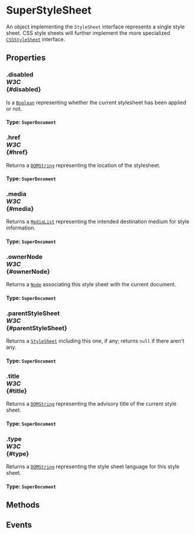 # SuperStyleSheet

<div class='overview'>An object implementing the <code>StyleSheet</code> interface represents a single style sheet. CSS style sheets will further implement the more specialized <a href="/en-US/docs/Web/API/CSSStyleSheet" title="The CSSStyleSheet interface represents a single CSS stylesheet, and lets you inspect and modify the list of rules contained in the stylesheet."><code>CSSStyleSheet</code></a> interface.</div>

## Properties

### .disabled <div class="specs"><i>W3C</i></div> {#disabled}

Is a <a href="/en-US/docs/Web/API/Boolean" title="REDIRECT Boolean [en-US]"><code>Boolean</code></a> representing whether the current stylesheet has been applied or not.

#### **Type**: `SuperDocument`

### .href <div class="specs"><i>W3C</i></div> {#href}

Returns a <a href="/en-US/docs/Web/API/DOMString" title="DOMString is a UTF-16 String. As JavaScript already uses such strings, DOMString is mapped directly to a String."><code>DOMString</code></a> representing the location of the stylesheet.

#### **Type**: `SuperDocument`

### .media <div class="specs"><i>W3C</i></div> {#media}

Returns a <a href="/en-US/docs/Web/API/MediaList" title="The MediaList interface represents the media queries of a stylesheet, e.g. those set using a <link> element's media attribute."><code>MediaList</code></a> representing the intended destination medium for style information.

#### **Type**: `SuperDocument`

### .ownerNode <div class="specs"><i>W3C</i></div> {#ownerNode}

Returns a <a href="/en-US/docs/Web/API/Node" title="Node is an interface from which various types of DOM API objects inherit, allowing those types to be treated similarly; for example, inheriting the same set of methods, or being testable in the same way."><code>Node</code></a> associating this style sheet with the current document.

#### **Type**: `SuperDocument`

### .parentStyleSheet <div class="specs"><i>W3C</i></div> {#parentStyleSheet}

Returns a <a href="/en-US/docs/Web/API/StyleSheet" title="An object implementing the StyleSheet interface represents a single style sheet. CSS style sheets will further implement the more specialized CSSStyleSheet interface."><code>StyleSheet</code></a> including this one, if any; returns <code>null</code> if there aren't any.

#### **Type**: `SuperDocument`

### .title <div class="specs"><i>W3C</i></div> {#title}

Returns a <a href="/en-US/docs/Web/API/DOMString" title="DOMString is a UTF-16 String. As JavaScript already uses such strings, DOMString is mapped directly to a String."><code>DOMString</code></a> representing the advisory title of the current style sheet.

#### **Type**: `SuperDocument`

### .type <div class="specs"><i>W3C</i></div> {#type}

Returns a <a href="/en-US/docs/Web/API/DOMString" title="DOMString is a UTF-16 String. As JavaScript already uses such strings, DOMString is mapped directly to a String."><code>DOMString</code></a> representing the style sheet language for this style sheet.

#### **Type**: `SuperDocument`

## Methods

## Events
